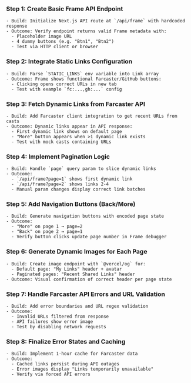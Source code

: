 ### Step 1: Create Basic Frame API Endpoint
```text
- Build: Initialize Next.js API route at `/api/frame` with hardcoded response 
- Outcome: Verify endpoint returns valid Frame metadata with:
  - Placeholder image URL 
  - 4 dummy buttons (e.g. "Btn1", "Btn2")
  - Test via HTTP client or browser
```

### Step 2: Integrate Static Links Configuration  
```text
- Build: Parse `STATIC_LINKS` env variable into Link array
- Outcome: Frame shows functional Farcaster/GitHub buttons:
  - Clicking opens correct URLs in new tab
  - Test with example `fc:...,gh:...` config
```

### Step 3: Fetch Dynamic Links from Farcaster API
```text
- Build: Add Farcaster client integration to get recent URLs from casts
- Outcome: Dynamic links appear in API response:
  - First dynamic link shows on default page
  - "More" button appears when >1 dynamic link exists
  - Test with mock casts containing URLs
```

### Step 4: Implement Pagination Logic
```text
- Build: Handle `page` query param to slice dynamic links
- Outcome: 
  - `/api/frame?page=1` shows first dynamic link
  - `/api/frame?page=2` shows links 2-4
  - Manual param changes display correct link batches
```

### Step 5: Add Navigation Buttons (Back/More)
```text
- Build: Generate navigation buttons with encoded page state
- Outcome:
  - "More" on page 1 → page=2
  - "Back" on page 2 → page=1
  - Verify button clicks update page number in Frame debugger
```

### Step 6: Generate Dynamic Images for Each Page
```text
- Build: Create image endpoint with `@vercel/og` for:
  - Default page: "My Links" header + avatar
  - Paginated pages: "Recent Shared Links" header
- Outcome: Visual confirmation of correct header per page state
```

### Step 7: Handle Farcaster API Errors and URL Validation
```text
- Build: Add error boundaries and URL regex validation
- Outcome:
  - Invalid URLs filtered from response
  - API failures show error image
  - Test by disabling network requests
```

### Step 8: Finalize Error States and Caching
```text
- Build: Implement 1-hour cache for Farcaster data
- Outcome:
  - Cached links persist during API outages
  - Error images display "Links temporarily unavailable"
  - Verify via forced API errors
```